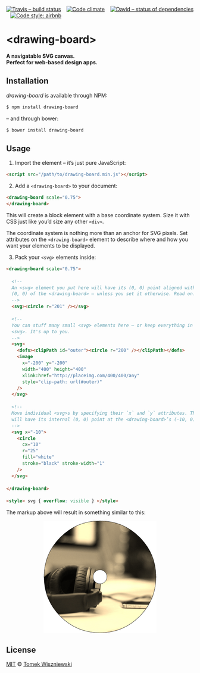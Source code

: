 [![Travis – build status](https://img.shields.io/travis/tomekwi/drawing-board/master.svg?style=flat-square)](https://travis-ci.org/tomekwi/drawing-board)
 
[![Code climate](https://img.shields.io/codeclimate/github/tomekwi/drawing-board.svg?style=flat-square)](https://codeclimate.com/github/tomekwi/drawing-board)
 
[![David – status of dependencies](https://img.shields.io/david/tomekwi/drawing-board.svg?style=flat-square)](https://david-dm.org/tomekwi/drawing-board)
 
[![Code style: airbnb](https://img.shields.io/badge/code%20style-airbnb-blue.svg?style=flat-square)](https://github.com/airbnb/javascript)




&lt;drawing-board&gt;
=====================

**A navigatable SVG canvas.**  
**Perfect for web-based design apps.**




Installation
------------

*drawing-board* is available through NPM:

```sh
$ npm install drawing-board
```

– and through bower:

```sh
$ bower install drawing-board
```




Usage
-----

1) Import the element – it’s just pure JavaScript:

```html
<script src="/path/to/drawing-board.min.js"></script>
```


2) Add a `<drawing-board>` to your document:

```html
<drawing-board scale="0.75">
</drawing-board>
```

This will create a block element with a base coordinate system. Size it with CSS just like you’d size any other `<div>`.

The coordinate system is nothing more than an anchor for SVG pixels. Set attributes on the `<drawing-board>` element to describe where and how you want your elements to be displayed.


3) Pack your `<svg>` elements inside:

```html
<drawing-board scale="0.75">

  <!--
  An <svg> element you put here will have its (0, 0) point aligned with the
  (0, 0) of the <drawing-board> – unless you set it otherwise. Read on.
  -->
  <svg><circle r="201" /></svg>

  <!--
  You can stuff many small <svg> elements here – or keep everything in one fat
  <svg>. It's up to you.
  -->
  <svg>
    <defs><clipPath id="outer"><circle r="200" /></clipPath></defs>
    <image
      x="-200" y="-200"
      width="400" height="400"
      xlink:href="http://placeimg.com/400/400/any"
      style="clip-path: url(#outer)"
    />
  </svg>

  <!--
  Move individual <svg>s by specifying their `x` and `y` attributes. This one
  will have its internal (0, 0) point at the <drawing-board>’s (-10, 0).
  -->
  <svg x="-10">
    <circle
      cx="10"
      r="25"
      fill="white"
      stroke="black" stroke-width="1"
    />
  </svg>
  
</drawing-board>

<style> svg { overflow: visible } </style>
```

The markup above will result in something similar to this:

<p align="center">
  <img
    src="Readme/example.png"
    width="302" height="302"
  />
</p>



License
-------

[MIT][] © [Tomek Wiszniewski][]

[MIT]: ./License.md
[Tomek Wiszniewski]: https://github.com/tomekwi
